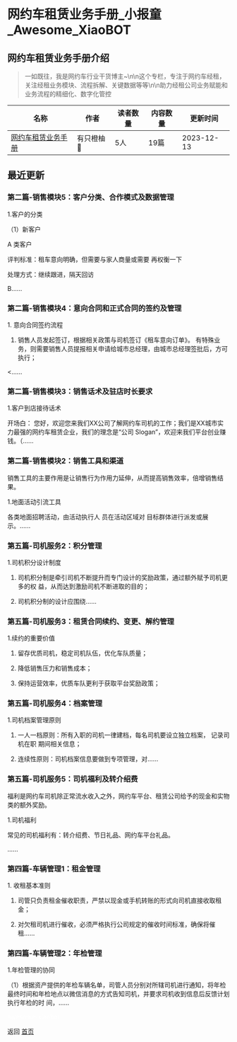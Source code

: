 # 网约车租赁业务手册_小报童_Awesome_XiaoBOT

## 网约车租赁业务手册介绍
> 一如既往，我是网约车行业干货博主~\n\n这个专栏，专注于网约车经租，关注经租业务模块、流程拆解、关键数据等等\n\n助力经租公司业务赋能和业务流程的精细化、数字化管控  
  


|名称|作者|读者数量|内容数量|更新时间|
|---|---|---|---|---|
|[网约车租赁业务手册](https://xiaobot.net/p/wyc001?refer=9c3f1c95-a052-465a-9902-f6d75080262a)|有只橙柚🍊|5人|19篇|2023-12-13|

## 最近更新
### 第二篇-销售模块5：客户分类、合作模式及数据管理

1.客户的分类

（1）新客户

A 类客户

评判标准：租车意向明确，但需要与家人商量或需要 再权衡一下

处理方式：继续跟进，隔天回访

B......

### 第二篇-销售模块4：意向合同和正式合同的签约及管理

1\. 意向合同签约流程

1) 销售人员发起签订，根据相关政策与司机签订《租车意向订单》。 有特殊业务，则需要销售人员提报相关申请给城市总经理，由城市总经理签批后，方可执行；

<......

### 第二篇-销售模块3：销售话术及驻店时长要求

1.客户到店接待话术

开场白： 您好，欢迎您来我们XX公司了解网约车司机的工作；我们是XX城市实力最强的网约车租赁企业，我们的理念是“公司
Slogan”，欢迎来我们平台创业赚钱。（......

### 第二篇-销售模块2：销售工具和渠道

销售工具的主要作用是让销售行为作用力延伸，从而提高销售效率，倍增销售结果。

1.地面活动引流工具

各类地面招聘活动，由活动执行人 员在活动区域对 目标群体进行派发或展示。......

### 第五篇-司机服务2：积分管理

1.司机积分设计制度

1) 司机积分制是牵引司机不断提升而专门设计的奖励政策，通过额外赋予司机更多的权 益，从而达到激励司机不断进取的目的；

2) 司机积分制的设计应围绕......

### 第五篇-司机服务3：租赁合同续约、变更、解约管理

1.续约的重要价值

1) 留存优质司机，稳定司机队伍，优化车队质量；

2) 降低销售压力和销售成本；

3) 保持运营效率，优质车队更利于获取平台奖励政策；

### 第五篇-司机服务4：档案管理

1.司机档案管理原则

1) 一人一档原则：所有入职的司机一律建档，每名司机要设立独立档案， 记录司机在职 期间相关信息；

2) 连续性原则：司机档案信息要做到专项管理，对......

### 第五篇-司机服务5：司机福利及转介绍费

福利是网约车司机除正常流水收入之外，网约车平台、租赁公司给予的现金和实物类的额外奖励。

1.司机福利

常见的司机福利有：转介绍费、节日礼品、网约车平台礼品。

......

### 第四篇-车辆管理1：租金管理

1\. 收租基本准则

1) 司管只负责租金催收职责，严禁以现金或手机转账的形式向司机直接收取租金；

2) 对欠租司机进行催收，必须严格执行公司规定的催收时间标准，确保将催租......

### 第四篇-车辆管理2：年检管理

1.年检管理的协同

（1）根据资产提供的年检车辆名单，司管人员分别对所辖司机进行通知，将年检最终时间和年检地点以微信消息的方式告知司机，并要求司机收到信息后反馈计划执行年检的时
间，......


<a href="https://github.com/Reno9527/awesome-xiaobot" style="color: white; text-decoration: none;">awesome-xiaobot</a>

返回 [首页](../README.md)
